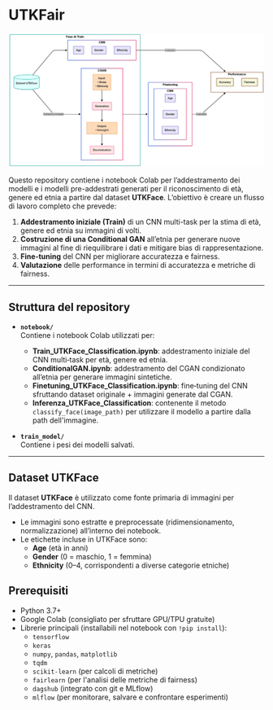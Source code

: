 # UTKFair

<p align="center">
  <img src="pipeline.png" alt="Schema del progetto" width="600"/>
</p>



Questo repository contiene i notebook Colab per l’addestramento dei modelli e i modelli pre-addestrati generati per il riconoscimento di età, genere ed etnia a partire dal dataset **UTKFace**. L’obiettivo è creare un flusso di lavoro completo che prevede:

1. **Addestramento iniziale (Train)** di un CNN multi-task per la stima di età, genere ed etnia su immagini di volti.
2. **Costruzione di una Conditional GAN** all’etnia per generare nuove immagini al fine di riequilibrare i dati e mitigare bias di rappresentazione.
3. **Fine‐tuning** del CNN per migliorare accuratezza e fairness.
4. **Valutazione** delle performance in termini di accuratezza e metriche di fairness.

---

## Struttura del repository

- **`notebook/`**  
  Contiene i notebook Colab utilizzati per:
  - **Train_UTKFace_Classification.ipynb**: addestramento iniziale del CNN multi‐task per età, genere ed etnia.
  - **ConditionalGAN.ipynb**: addestramento del CGAN condizionato all’etnia per generare immagini sintetiche.
  - **Finetuning_UTKFace_Classification.ipynb**: fine‐tuning del CNN sfruttando dataset originale + immagini generate dal CGAN.  
  - **Inferenza_UTKFace_Classification**: contenente il metodo `classify_face(image_path)` per utilizzare il modello a partire dalla path dell'immagine.

- **`train_model/`**  
  Contiene i pesi dei modelli salvati.

---

## Dataset UTKFace
Il dataset **UTKFace** è utilizzato come fonte primaria di immagini per l’addestramento del CNN.  
- Le immagini sono estratte e preprocessate (ridimensionamento, normalizzazione) all’interno dei notebook.
- Le etichette incluse in UTKFace sono:  
  - **Age** (età in anni)
  - **Gender** (0 = maschio, 1 = femmina)
  - **Ethnicity** (0–4, corrispondenti a diverse categorie etniche)


## Prerequisiti
- Python 3.7+
- Google Colab (consigliato per sfruttare GPU/TPU gratuite)
- Librerie principali (installabili nel notebook con `!pip install`):
  - `tensorflow`
  - `keras`
  - `numpy`, `pandas`, `matplotlib`
  - `tqdm`
  - `scikit-learn` (per calcoli di metriche)
  - `fairlearn` (per l'analisi delle metriche di fairness)
  - `dagshub` (integrato con git e MLflow)
  - `mlflow` (per monitorare, salvare e confrontare esperimenti)
   